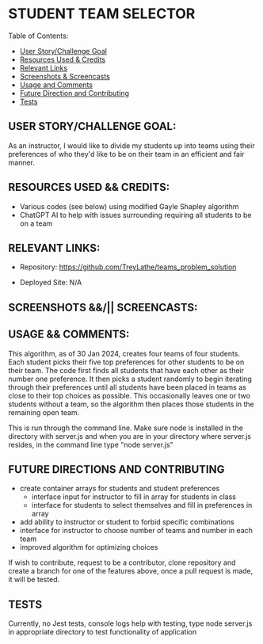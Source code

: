 # STUDENT TEAM SELECTOR
Table of Contents:
- [User Story/Challenge Goal](#user-storychallenge-goal)
- [Resources Used & Credits](#resources-user--credits)
- [Relevant Links](#relevant-links)
- [Screenshots & Screencasts](#screenshots--screencasts)
- [Usage and Comments](#usage--comments)
- [Future Direction and Contributing](#future-directions-and-contributing)
- [Tests](#tests)

## USER STORY/CHALLENGE GOAL:

As an instructor, I would like to divide my students up into teams using their preferences of who they'd like to be on their team in an efficient and fair manner.

## RESOURCES USED && CREDITS:
- Various codes (see below) using modified Gayle Shapley algorithm
- ChatGPT AI to help with issues surrounding requiring all students to be on a team


## RELEVANT LINKS:
- Repository: https://github.com/TreyLathe/teams_problem_solution

- Deployed Site:  N/A

## SCREENSHOTS &&/|| SCREENCASTS:


## USAGE && COMMENTS:
This algorithm, as of 30 Jan 2024, creates four teams of four students. Each student picks their five top preferences for other students to be on their team. The code first finds all students that have each other as their number one preference. It then picks a student randomly to begin iterating through their preferences until all students have been placed in teams as close to their top choices as possible. This occasionally leaves one or two students without a team, so the algorithm then places those students in the remaining open team. 

This is run through the command line. Make sure node is installed in the directory with server.js and when you are in your directory where server.js resides, in the command line type "node server.js"

## FUTURE DIRECTIONS AND CONTRIBUTING

-  create container arrays for students and student preferences
    - interface input for instructor to fill in array for students in class
    - interface for students to select themselves and fill in preferences in array
- add ability to instructor or student to forbid specific combinations
- interface for instructor to choose number of teams and number in each team
- improved algorithm for optimizing choices

If wish to contribute, request to be a contributor, clone repository and create a branch for one of the features above, once a pull request is made, it will be tested.


## TESTS

Currently, no Jest tests, console logs help with testing, type node server.js in appropriate directory to test functionality of application

